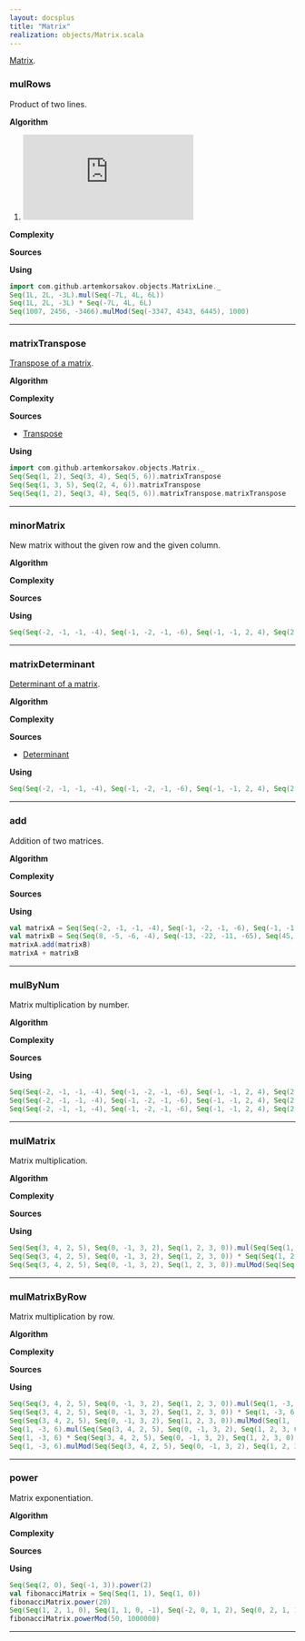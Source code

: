 ```yaml
---
layout: docsplus
title: "Matrix"
realization: objects/Matrix.scala
---
```


[Matrix](https://en.wikipedia.org/wiki/Matrix_multiplication).

### mulRows
Product of two lines.

**Algorithm**
1. ![formula](http://latex.codecogs.com/svg.latex?%7Bproduct=a_%7Bi1%7Db_%7B1j%7D&plus;a_%7Bi2%7Db_%7B2j%7D&plus;%5Ccdots%20&plus;a_%7Bin%7Db_%7Bnj%7D=%5Csum%20_%7Bk=1%7D%5E%7Bn%7Da_%7Bik%7Db_%7Bkj%7D%7D)

**Complexity** 
     
**Sources** 

**Using**
```scala mdoc
import com.github.artemkorsakov.objects.MatrixLine._
Seq(1L, 2L, -3L).mul(Seq(-7L, 4L, 6L)) 
Seq(1L, 2L, -3L) * Seq(-7L, 4L, 6L) 
Seq(1007, 2456, -3466).mulMod(Seq(-3347, 4343, 6445), 1000)
```

---

### matrixTranspose
[Transpose of a matrix](https://en.wikipedia.org/wiki/Transpose).

**Algorithm**

**Complexity** 
     
**Sources** 
- [Transpose](https://en.wikipedia.org/wiki/Transpose)

**Using**
```scala mdoc
import com.github.artemkorsakov.objects.Matrix._
Seq(Seq(1, 2), Seq(3, 4), Seq(5, 6)).matrixTranspose
Seq(Seq(1, 3, 5), Seq(2, 4, 6)).matrixTranspose
Seq(Seq(1, 2), Seq(3, 4), Seq(5, 6)).matrixTranspose.matrixTranspose
```

---

### minorMatrix
New matrix without the given row and the given column.

**Algorithm**

**Complexity** 
     
**Sources** 

**Using**
```scala mdoc
Seq(Seq(-2, -1, -1, -4), Seq(-1, -2, -1, -6), Seq(-1, -1, 2, 4), Seq(2, 1, -3, -8)).minorMatrix(1, 2)
```

---

### matrixDeterminant
[Determinant of a matrix](https://en.wikipedia.org/wiki/Determinant).

**Algorithm**

**Complexity** 
     
**Sources** 
- [Determinant](https://en.wikipedia.org/wiki/Determinant)

**Using**
```scala mdoc
Seq(Seq(-2, -1, -1, -4), Seq(-1, -2, -1, -6), Seq(-1, -1, 2, 4), Seq(2, 1, -3, -8)).matrixDeterminant
```

---

### add
Addition of two matrices.

**Algorithm**

**Complexity** 
     
**Sources** 

**Using**
```scala mdoc
val matrixA = Seq(Seq(-2, -1, -1, -4), Seq(-1, -2, -1, -6), Seq(-1, -1, 2, 4), Seq(2, 1, -3, -8))
val matrixB = Seq(Seq(8, -5, -6, -4), Seq(-13, -22, -11, -65), Seq(45, 45, 34, 35), Seq(23, 12, -33, -82))
matrixA.add(matrixB)
matrixA + matrixB
```

---

### mulByNum
Matrix multiplication by number.

**Algorithm**

**Complexity** 
     
**Sources** 

**Using**
```scala mdoc
Seq(Seq(-2, -1, -1, -4), Seq(-1, -2, -1, -6), Seq(-1, -1, 2, 4), Seq(2, 1, -3, -8)).mul(7)
Seq(Seq(-2, -1, -1, -4), Seq(-1, -2, -1, -6), Seq(-1, -1, 2, 4), Seq(2, 1, -3, -8)) * 8
Seq(Seq(-2, -1, -1, -4), Seq(-1, -2, -1, -6), Seq(-1, -1, 2, 4), Seq(2, 1, -3, -8)).mulMod(10, 11)
```

---

### mulMatrix
Matrix multiplication.

**Algorithm**

**Complexity** 
     
**Sources** 

**Using**
```scala mdoc
Seq(Seq(3, 4, 2, 5), Seq(0, -1, 3, 2), Seq(1, 2, 3, 0)).mul(Seq(Seq(1, 2, 3), Seq(-3, 5, 4), Seq(6, 2, 1), Seq(1, -1, 0)))
Seq(Seq(3, 4, 2, 5), Seq(0, -1, 3, 2), Seq(1, 2, 3, 0)) * Seq(Seq(1, 2, 3), Seq(-3, 5, 4), Seq(6, 2, 1), Seq(1, -1, 0))
Seq(Seq(3, 4, 2, 5), Seq(0, -1, 3, 2), Seq(1, 2, 3, 0)).mulMod(Seq(Seq(1, 2, 3), Seq(-3, 5, 4), Seq(6, 2, 1), Seq(1, -1, 0)), 7)
```

---

### mulMatrixByRow
Matrix multiplication by row.

**Algorithm**

**Complexity** 
     
**Sources** 

**Using**
```scala mdoc
Seq(Seq(3, 4, 2, 5), Seq(0, -1, 3, 2), Seq(1, 2, 3, 0)).mul(Seq(1, -3, 6, 1))
Seq(Seq(3, 4, 2, 5), Seq(0, -1, 3, 2), Seq(1, 2, 3, 0)) * Seq(1, -3, 6, 1)
Seq(Seq(3, 4, 2, 5), Seq(0, -1, 3, 2), Seq(1, 2, 3, 0)).mulMod(Seq(1, -3, 6, 1), 7)
Seq(1, -3, 6).mul(Seq(Seq(3, 4, 2, 5), Seq(0, -1, 3, 2), Seq(1, 2, 3, 0)))
Seq(1, -3, 6) * Seq(Seq(3, 4, 2, 5), Seq(0, -1, 3, 2), Seq(1, 2, 3, 0))
Seq(1, -3, 6).mulMod(Seq(Seq(3, 4, 2, 5), Seq(0, -1, 3, 2), Seq(1, 2, 3, 0)), 7)
```

---

### power
Matrix exponentiation.

**Algorithm**

**Complexity** 
     
**Sources** 

**Using**
```scala mdoc
Seq(Seq(2, 0), Seq(-1, 3)).power(2)
val fibonacciMatrix = Seq(Seq(1, 1), Seq(1, 0))
fibonacciMatrix.power(20)
Seq(Seq(1, 2, 1, 0), Seq(1, 1, 0, -1), Seq(-2, 0, 1, 2), Seq(0, 2, 1, 1)).power(100)
fibonacciMatrix.powerMod(50, 1000000)
```

---
